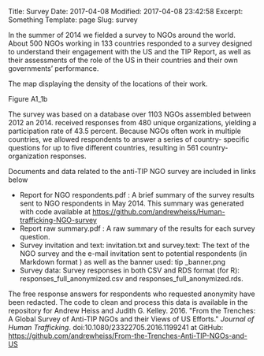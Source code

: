 Title: Survey
Date: 2017-04-08
Modified: 2017-04-08 23:42:58
Excerpt: Something
Template: page
Slug: survey

In the summer of 2014 we fielded a survey to NGOs around the world. About 500 NGOs working in 133 countries responded to a survey designed to understand their engagement with the US and the TIP Report, as well as their assessments
of the role of the US in their countries and their own governments’
performance.

The map displaying the density of the locations of their work.

Figure A1_1b

The survey was based on a database over 1103 NGOs assembled between 2012 an 2014. received responses from 480 unique organizations, yielding a participation rate of 43.5 percent. Because NGOs often work in multiple countries, we allowed respondents to answer a series of country- specific questions for up to five different countries, resulting in 561 country- organization responses. 

Documents and data related to the anti-TIP NGO survey are included in links below

- Report for NGO respondents.pdf : A brief summary of the survey results sent to NGO respondents in May 2014. This summary was generated with code available at https://github.com/andrewheiss/Human-trafficking-NGO-survey
- Report raw summary.pdf : A raw summary of the results for each survey question. 
- Survey invitation and text: invitation.txt and survey.text: The text of the NGO survey and the e-mail invitation sent to potential respondents (in Markdown format ) as well as the banner used: tip _banner.png 
- Survey data: Survey responses in both CSV and RDS format (for R): responses_full_anonymized.csv and  responses_full_anonymized.rds. 

The free response answers for respondents who requested anonymity have been redacted. The code to clean and process this data is available in the repository for Andrew Heiss and Judith G. Kelley. 2016. "From the Trenches: A Global Survey of Anti-TIP NGOs and their Views of US Efforts." *Journal of Human Trafficking*. doi:10.1080/23322705.2016.1199241 at GitHub: https://github.com/andrewheiss/From-the-Trenches-Anti-TIP-NGOs-and-US
